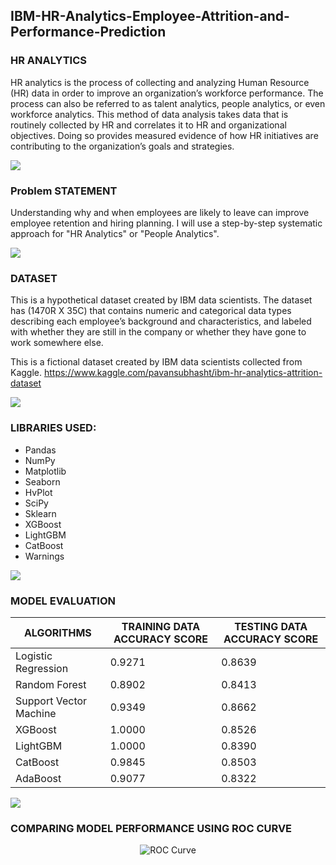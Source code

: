 ## IBM-HR-Analytics-Employee-Attrition-and-Performance-Prediction

### HR ANALYTICS
HR analytics is the process of collecting and analyzing Human Resource (HR) data in order to improve an organization’s workforce performance. The process can also be referred to as talent analytics, people analytics, or even workforce analytics. This method of data analysis takes data that is routinely collected by HR and correlates it to HR and organizational objectives. Doing so provides measured evidence of how HR initiatives are contributing to the organization’s goals and strategies.

<a href="https://www.youtube.com/watch?v=dQw4w9WgXcQ"><img src="https://user-images.githubusercontent.com/73097560/115834477-dbab4500-a447-11eb-908a-139a6edaec5c.gif"></a>

### Problem STATEMENT
Understanding why and when employees are likely to leave can improve employee retention and hiring planning. I will use a step-by-step systematic approach for "HR Analytics" or "People Analytics".

<a href="https://www.youtube.com/watch?v=dQw4w9WgXcQ"><img src="https://user-images.githubusercontent.com/73097560/115834477-dbab4500-a447-11eb-908a-139a6edaec5c.gif"></a>

### DATASET
This is a hypothetical dataset created by IBM data scientists. The dataset has (1470R X 35C) that contains numeric and categorical data types describing each employee’s background and characteristics, and labeled with whether they are still in the company or whether they have gone to work somewhere else. 

This is a fictional dataset created by IBM data scientists collected from Kaggle.
https://www.kaggle.com/pavansubhasht/ibm-hr-analytics-attrition-dataset

<a href="https://www.youtube.com/watch?v=dQw4w9WgXcQ"><img src="https://user-images.githubusercontent.com/73097560/115834477-dbab4500-a447-11eb-908a-139a6edaec5c.gif"></a>

### LIBRARIES USED:
- Pandas
- NumPy
- Matplotlib
- Seaborn
- HvPlot
- SciPy
- Sklearn
- XGBoost
- LightGBM
- CatBoost
- Warnings

<a href="https://www.youtube.com/watch?v=dQw4w9WgXcQ"><img src="https://user-images.githubusercontent.com/73097560/115834477-dbab4500-a447-11eb-908a-139a6edaec5c.gif"></a>

### MODEL EVALUATION

|         ALGORITHMS        | TRAINING  DATA ACCURACY SCORE | TESTING DATA ACCURACY SCORE |
| --------------------------| ----------------------------- | --------------------------- |
| Logistic Regression       |            0.9271             |           0.8639            |
| Random Forest             |            0.8902             |           0.8413            |
| Support Vector Machine    |            0.9349             |           0.8662            |
| XGBoost                   |            1.0000             |           0.8526            |
| LightGBM                  |            1.0000             |           0.8390            |
| CatBoost                  |            0.9845             |           0.8503            |
| AdaBoost                  |            0.9077             |           0.8322            |

<a href="https://www.youtube.com/watch?v=dQw4w9WgXcQ"><img src="https://user-images.githubusercontent.com/73097560/115834477-dbab4500-a447-11eb-908a-139a6edaec5c.gif"></a>

### COMPARING MODEL PERFORMANCE USING ROC CURVE

<div align="center"> <img src="https://github.com/shantanu1109/IBM-HR-Analytics-Employee-Attrition-and-Performance-Prediction/blob/main/IMAGES/File-5-ROC-Curve.png" alt="ROC Curve"> </div>


